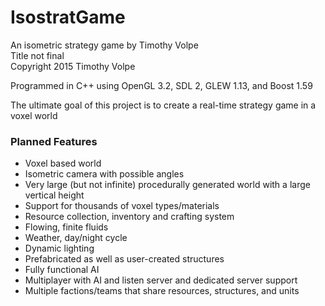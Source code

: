 # IsostratGame
An isometric strategy game by Timothy Volpe</br>
Title not final<br/>
Copyright 2015 Timothy Volpe

Programmed in C++ using OpenGL 3.2, SDL 2, GLEW 1.13, and Boost 1.59

The ultimate goal of this project is to create a real-time strategy game in a voxel world

### Planned Features
<ul>
<li>Voxel based world</li>
<li>Isometric camera with possible angles</li>
<li>Very large (but not infinite) procedurally generated world with a large vertical height</li>
<li>Support for thousands of voxel types/materials</li>
<li>Resource collection, inventory and crafting system</li>
<li>Flowing, finite fluids</li>
<li>Weather, day/night cycle</li>
<li>Dynamic lighting</li>
<li>Prefabricated as well as user-created structures</li>
<li>Fully functional AI</li>
<li>Multiplayer with AI and listen server and dedicated server support</li>
<li>Multiple factions/teams that share resources, structures, and units</li>
</ul>

